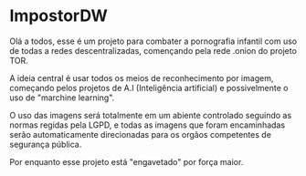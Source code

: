 # ImpostorDW

Olá a todos, esse é um projeto para combater a pornografia infantil com uso de todas a redes descentralizadas, començando pela rede .onion do projeto TOR.

A ideia central é usar todos os meios de reconhecimento por imagem, começando pelos projetos de A.I (Inteligência artificial) e possivelmente o uso de "marchine learning".

O uso das imagens será totalmente em um abiente controlado seguindo as normas regidas pela LGPD, e todas as imagens que foram encaminhadas serão automaticamente direcionadas para os orgãos competentes de segurança pública.

Por enquanto esse projeto está "engavetado" por força maior.
